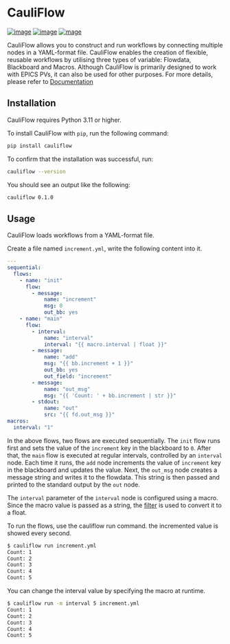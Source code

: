 # CauliFlow

[![image](https://img.shields.io/pypi/v/cauliflow)](https://pypi.org/project/cauliflow)
[![image](https://img.shields.io/pypi/l/cauliflow)](https://github.com/sasaki77/cauliflow/blob/master/LICENSE)
[![mage](https://img.shields.io/pypi/pyversions/cauliflow)](https://pypi.org/project/cauliflow)



CauliFlow allows you to construct and run workflows by connecting multiple nodes in a YAML-format file.
CauliFlow enables the creation of flexible, reusable workflows by utilising three types of variable: Flowdata, Blackboard and Macros.
Although CauliFlow is primarily designed to work with EPICS PVs, it can also be used for other purposes.
For more details, please refer to [Documentation](https://sasaki77.github.io/cauliflow)

## Installation

CauliFlow requires Python 3.11 or higher.

To install CauliFlow with `pip`, run the following command:

```bash
pip install cauliflow
```

To confirm that the installation was successful, run:

```bash
cauliflow --version
```

You should see an output like the following:

```bash
cauliflow 0.1.0
```

## Usage

CauliFlow loads workflows from a YAML-format file.

Create a file named `increment.yml`, write the following content into it.

```yaml
---
sequential:
  flows:
    - name: "init"
      flow:
        - message:
            name: "increment"
            msg: 0
            out_bb: yes
    - name: "main"
      flow:
        - interval:
            name: "interval"
            interval: "{{ macro.interval | float }}"
        - message:
            name: "add"
            msg: "{{ bb.increment + 1 }}"
            out_bb: yes
            out_field: "increment"
        - message:
            name: "out_msg"
            msg: "{{ 'Count: ' + bb.increment | str }}"
        - stdout:
            name: "out"
            src: "{{ fd.out_msg }}"
macros:
  interval: "1"
```

In the above flows, two flows are executed sequentially.
The `init` flow runs first and sets the value of the `increment` key in the blackboard to `0`.
After that, the `main` flow is executed at regular intervals, controlled by an `interval` node. Each time it runs, the `add` node increments the value of `increment` key in the blackboard and updates the value. Next, the `out_msg` node creates a message string and writes it to the flowdata. This string is then passed and printed to the standard output by the `out` node.

The `interval` parameter of the `interval` node is configured using a macro.
Since the macro value is passed as a string, the [filter](../overview/file.md#filters) is used to convert it to a float.

To run the flows, use the cauliflow run command.
the incremented value is showed every second.

```bash
$ cauliflow run increment.yml
Count: 1
Count: 2
Count: 3
Count: 4
Count: 5
```

You can change the interval value by specifying the macro at runtime.

```bash
$ cauliflow run -m interval 5 increment.yml
Count: 1
Count: 2
Count: 3
Count: 4
Count: 5
```

